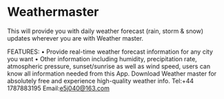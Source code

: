 # Weathermaster
This will provide you with daily weather forecast (rain, storm & snow) updates wherever you are with Weather master. 

FEATURES: 
• Provide real-time weather forecast information for any city you want 
• Other information including humidity, precipitation rate, atmospheric pressure, sunset/sunrise as well as wind speed, users can know all information needed from this App. 
Download Weather master for absolutely free and experience high-quality weather info.
Tel:+44 1787883195
Email:e5j040@163.com

